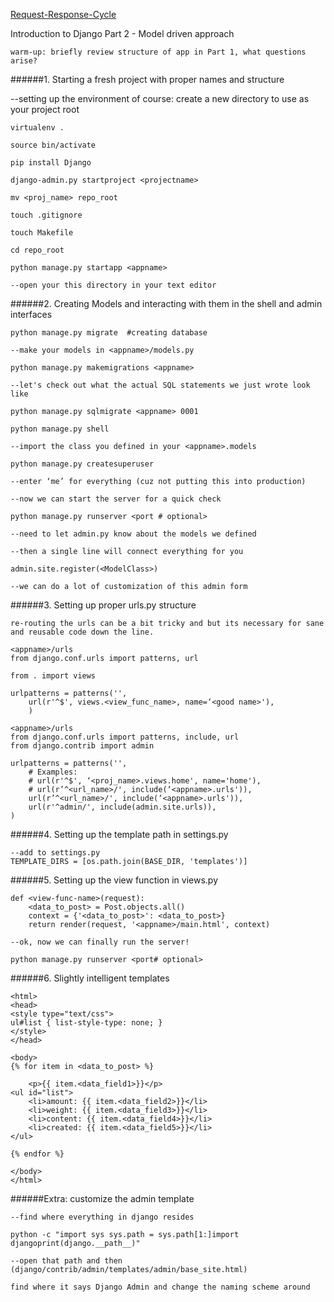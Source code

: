 [Request-Response-Cycle](http://rnevius.github.io/django_request_response_cycle.png)

Introduction to Django Part 2 - Model driven approach 

    warm-up: briefly review structure of app in Part 1, what questions arise?

######1. Starting a fresh project with proper names and structure         

--setting up the environment of course:
create a new directory to use as your project root    

    virtualenv .

    source bin/activate

    pip install Django

    django-admin.py startproject <projectname>

    mv <proj_name> repo_root

    touch .gitignore

    touch Makefile

    cd repo_root  

    python manage.py startapp <appname>

    --open your this directory in your text editor

######2. Creating Models and interacting with them in the shell and admin interfaces    

    python manage.py migrate  #creating database

    --make your models in <appname>/models.py

    python manage.py makemigrations <appname>

    --let's check out what the actual SQL statements we just wrote look like

    python manage.py sqlmigrate <appname> 0001

    python manage.py shell

    --import the class you defined in your <appname>.models

    python manage.py createsuperuser

    --enter ‘me’ for everything (cuz not putting this into production)

    --now we can start the server for a quick check

    python manage.py runserver <port # optional>

    --need to let admin.py know about the models we defined

    --then a single line will connect everything for you

    admin.site.register(<ModelClass>)

    --we can do a lot of customization of this admin form 

######3. Setting up proper urls.py structure

    re-routing the urls can be a bit tricky and but its necessary for sane and reusable code down the line.

    <appname>/urls
    from django.conf.urls import patterns, url

    from . import views

    urlpatterns = patterns('',
        url(r'^$', views.<view_func_name>, name=‘<good name>'),
        )

    <appname>/urls
    from django.conf.urls import patterns, include, url
    from django.contrib import admin

    urlpatterns = patterns('',
        # Examples:
        # url(r'^$', ‘<proj_name>.views.home', name='home'),
        # url(r’^<url_name>/', include(‘<appname>.urls')),
        url(r’^<url_name>/', include(‘<appname>.urls')),
        url(r'^admin/', include(admin.site.urls)),
    )

######4. Setting up the template path in settings.py     
    
    --add to settings.py
    TEMPLATE_DIRS = [os.path.join(BASE_DIR, 'templates')]

######5. Setting up the view function in views.py

    def <view-func-name>(request):
        <data_to_post> = Post.objects.all()
        context = {'<data_to_post>': <data_to_post>}
        return render(request, '<appname>/main.html', context)

    --ok, now we can finally run the server!

    python manage.py runserver <port# optional>

######6. Slightly intelligent templates

    <html> 
    <head> 
    <style type="text/css"> 
    ul#list { list-style-type: none; } 
    </style> 
    </head> 

    <body>
    {% for item in <data_to_post> %}
     
        <p>{{ item.<data_field1>}}</p>
    <ul id="list">
        <li>amount: {{ item.<data_field2>}}</li>
        <li>weight: {{ item.<data_field3>}}</li>
        <li>content: {{ item.<data_field4>}}</li>
        <li>created: {{ item.<data_field5>}}</li>
    </ul>

    {% endfor %}

    </body>
    </html>

######Extra: customize the admin template

    --find where everything in django resides    

    python -c "import sys sys.path = sys.path[1:]import djangoprint(django.__path__)"    

    --open that path and then 
    (django/contrib/admin/templates/admin/base_site.html)

    find where it says Django Admin and change the naming scheme around
 
